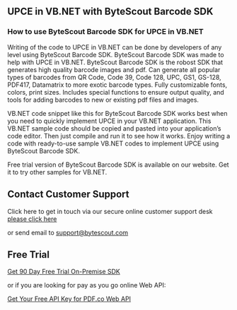 ## UPCE in VB.NET with ByteScout Barcode SDK

### How to use ByteScout Barcode SDK for UPCE in VB.NET

Writing of the code to UPCE in VB.NET can be done by developers of any level using ByteScout Barcode SDK. ByteScout Barcode SDK was made to help with UPCE in VB.NET. ByteScout Barcode SDK is the robost SDK that generates high quality barcode images and pdf. Can generate all popular types of barcodes from QR Code, Code 39, Code 128, UPC, GS1, GS-128, PDF417, Datamatrix to more exotic barcode types. Fully customizable fonts, colors, print sizes. Includes special functions to ensure output quality, and tools for adding barcodes to new or existing pdf files and images.

VB.NET code snippet like this for ByteScout Barcode SDK works best when you need to quickly implement UPCE in your VB.NET application. This VB.NET sample code should be copied and pasted into your application’s code editor. Then just compile and run it to see how it works. Enjoy writing a code with ready-to-use sample VB.NET codes to implement UPCE using ByteScout Barcode SDK.

Free trial version of ByteScout Barcode SDK is available on our website. Get it to try other samples for VB.NET.

## Contact Customer Support

Click here to get in touch via our secure online customer support desk [please click here](https://bytescout.zendesk.com/hc/en-us/requests/new?subject=ByteScout%20Barcode%20SDK%20Question)

or send email to [support@bytescout.com](mailto:support@bytescout.com?subject=ByteScout%20Barcode%20SDK%20Question) 

## Free Trial

[Get 90 Day Free Trial On-Premise SDK](https://bytescout.com/download/web-installer?utm_source=github-readme)

or if you are looking for pay as you go online Web API:

[Get Your Free API Key for PDF.co Web API](https://pdf.co/documentation/api?utm_source=github-readme)